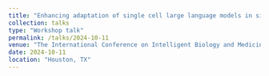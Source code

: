 ```yaml
---
title: "Enhancing adaptation of single cell large language models in single cell analyses through parameter efficient fine-tuning"
collection: talks
type: "Workshop talk"
permalink: /talks/2024-10-11
venue: "The International Conference on Intelligent Biology and Medicine (ICIBM)"
date: 2024-10-11
location: "Houston, TX"
---
```


